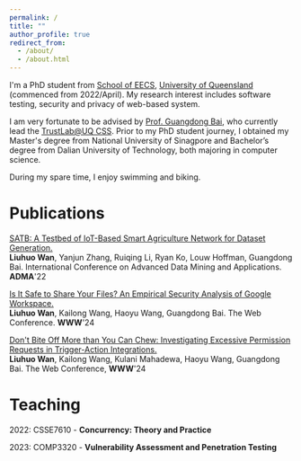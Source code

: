 ```yaml
---
permalink: /
title: ""
author_profile: true
redirect_from: 
  - /about/
  - /about.html
---
```



I'm a PhD student from [School of EECS](https://eecs.uq.edu.au/), [University of Queensland](https://www.uq.edu.au/) (commenced from 2022/April). My research interest includes software testing, security and privacy of web-based system.

I am very fortunate to be advised by [Prof. Guangdong Bai](https://baigd.github.io/), who currently lead the [TrustLab@UQ CSS](https://trustlab.uqcloud.net/). Prior to my PhD student journey, I obtained my Master's degree from National University of Sinagpore and Bachelor’s degree from Dalian University of Technology, both majoring in computer science.

During my spare time, I enjoy swimming and biking. 



Publications
======

[SATB: A Testbed of IoT-Based Smart Agriculture Network for Dataset Generation.](https://dl.acm.org/doi/abs/10.1007/978-3-031-22064-7_11) \
**Liuhuo Wan**, Yanjun Zhang, Ruiqing Li, Ryan Ko, Louw Hoffman, Guangdong Bai. International Conference on Advanced Data Mining and Applications. **ADMA**'22

[Is It Safe to Share Your Files? An Empirical Security Analysis of Google Workspace.](https://dl.acm.org/doi/abs/10.1145/3589334.3645697) \
**Liuhuo Wan**, Kailong Wang, Haoyu Wang, Guangdong Bai. The Web Conference. **WWW**'24

[Don't Bite Off More than You Can Chew: Investigating Excessive Permission Requests in Trigger-Action Integrations.](https://dl.acm.org/doi/10.1145/3589334.3645721) \
**Liuhuo Wan**, Kailong Wang, Kulani Mahadewa, Haoyu Wang, Guangdong Bai. The Web Conference, **WWW**'24



Teaching
======

2022: CSSE7610 - **Concurrency: Theory and Practice**

2023: COMP3320 - **Vulnerability Assessment and Penetration Testing**





